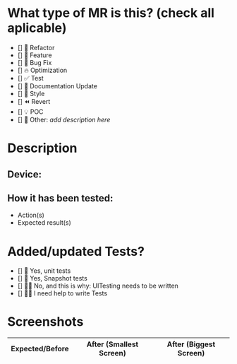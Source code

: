 # What type of MR is this? (check all aplicable)
- [] 🔄 Refactor
- [] 🎁 Feature
- [] 🐛 Bug Fix
- [] 🔥 Optimization
- [] ✅ Test
- [] 📝 Documentation Update
- [] 🎨 Style
- [] ⏪ Revert 
- [] 💡 POC 
- [] 🤔 Other: _add description here_

# Description

## Device:

## How it has been tested:

- Action(s)
- Expected result(s)

# Added/updated Tests?
- [] 🫡 Yes, unit tests
- [] 📲 Yes, Snapshot tests
- [] 🙅‍♂️ No, and this is why: UITesting needs to be written
- [] 🙋‍♂️ I need help to write Tests

# Screenshots
| Expected/Before | After (Smallest Screen) | After  (Biggest Screen)|
| ------ | ------ | ------ | 
